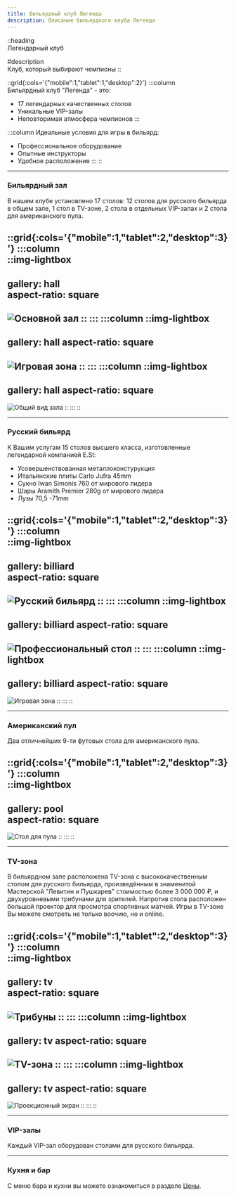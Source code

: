 ```yaml
---
title: Бильярдный клуб Легенда
description: Описание бильярдного клуба Легенда
---
```


::heading  
Легендарный клуб

#description  
Клуб, который выбирают чемпионы
::

::grid{:cols='{"mobile":1,"tablet":1,"desktop":2}'}
:::column   
Бильярдный клуб "Легенда" - это:

- 17 легендарных качественных столов
- Уникальные VIP-залы
- Неповторимая атмосфера чемпионов
:::

:::column 
Идеальные условия для игры в бильярд:

- Профессиональное оборудование
- Опытные инструкторы
- Удобное расположение
:::
::

<hr/>

### Бильярдный зал

В нашем клубе установлено 17 столов: 12 столов для русского бильярда в общем зале, 1 стол в TV-зоне, 2 стола в отдельных VIP-залах и 2 стола для американского пула.

::grid{:cols='{"mobile":1,"tablet":2,"desktop":3}'}
:::column   
::img-lightbox  
---  
gallery: hall  
aspect-ratio: square
---  
![Основной зал](/images/hall_1.jpg)
::
:::
:::column 
::img-lightbox
---
gallery: hall
aspect-ratio: square
---
![Игровая зона](/images/hall_2.jpg)
::
:::
:::column 
::img-lightbox
---
gallery: hall
aspect-ratio: square
---
![Общий вид зала](/images/hall_3.jpg)
::
:::
::

<hr/>

### Русский бильярд

К Вашим услугам 15 столов высшего класса, изготовленные легендарной компанией E.St:

- Усовершенствованная металлоконстурукция
- Итальянские плиты Carlo Jufra 45mm
- Сукно Iwan Simonis 760 от мирового лидера
- Шары Aramith Premier 280g от мирового лидера
- Лузы 70,5 -71mm

::grid{:cols='{"mobile":1,"tablet":2,"desktop":3}'}
:::column   
::img-lightbox  
---  
gallery: billiard  
aspect-ratio: square
---  
![Русский бильярд](/images/billiard_1.jpg)
::
:::
:::column 
::img-lightbox
---
gallery: billiard
aspect-ratio: square
---
![Профессиональный стол](/images/billiard_2.jpg)
::
:::
:::column 
::img-lightbox
---
gallery: billiard
aspect-ratio: square
---
![Игровая зона](/images/billiard_3.jpg)
::
:::
::

 

<hr/>

### Американский пул

Два отличнейших 9-ти футовых стола для американского пула. 

::grid{:cols='{"mobile":1,"tablet":2,"desktop":3}'}
:::column   
::img-lightbox  
---  
gallery: pool  
aspect-ratio: square
---  
![Стол для пула](/images/pool.jpg)
::
:::
::

<hr/>

### TV-зона

В бильярдном зале расположена TV-зона с высококачественным столом для русского бильярда, произведённым в знаменитой Мастерской "Левитин и Пушкарев" стоимостью более 3 000 000 ₽, и двухуровневыми трибунами для зрителей. Напротив стола расположен большой проектор для просмотра спортивных матчей. Игры в TV-зоне Вы можете смотреть не только воочию, но и online. 

::grid{:cols='{"mobile":1,"tablet":2,"desktop":3}'}
:::column   
::img-lightbox  
---  
gallery: tv  
aspect-ratio: square
---  
![Трибуны](/images/tv_1.jpg)
::
:::
:::column 
::img-lightbox
---
gallery: tv
aspect-ratio: square
---
![TV-зона](/images/tv_2.jpg)
::
:::
:::column 
::img-lightbox
---
gallery: tv
aspect-ratio: square
---
![Проекционный экран](/images/tv_3.jpg)
::
:::
::

<hr/>

### VIP-залы

Каждый VIP-зал оборудован столами для русского бильярда.

<hr/>

### Кухня и бар

С меню бара и кухни вы можете ознакомиться в разделе [Цены](price.html).
